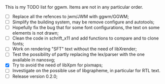 This is my TODO list for ggwm. Items are not in any particular order.

- [ ] Replace all the refences to jwm/JWM with ggwm/GGWM;
- [ ] Simplify the building system, may be remove configure and autotools;    
- [ ] Hopefully fix the bug that for some font configurations, the text on some elements is not drawn;    
- [ ] Clean the code in schrift_x11 and add functions to compare and to clone fonts;    
- [ ] Work on rendering "SFT" text without the need of libXrender;    
- [ ] Test the possibility of partly replacing the lex/parser with the one available in nanosvg;     
- [x] Try to avoid the need of libXpm for pixmaps;
- [ ] Investigate on the possible use of libgrapheme, in particular for RTL text.
- [ ] Release version 0.2.0;
